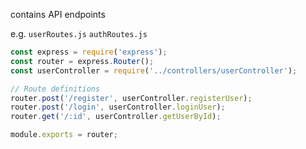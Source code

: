 contains API endpoints

e.g. `userRoutes.js` `authRoutes.js`

```js
const express = require('express');
const router = express.Router();
const userController = require('../controllers/userController');

// Route definitions
router.post('/register', userController.registerUser);
router.post('/login', userController.loginUser);
router.get('/:id', userController.getUserById);

module.exports = router;

```